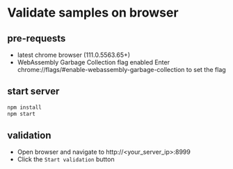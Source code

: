 # Validate samples on browser

## pre-requests

- latest chrome browser (111.0.5563.65+)
- WebAssembly Garbage Collection flag enabled
    Enter chrome://flags/#enable-webassembly-garbage-collection to set the flag

## start server

``` bash
npm install
npm start
```

## validation

- Open browser and navigate to http://<your_server_ip>:8999
- Click the `Start validation` button
